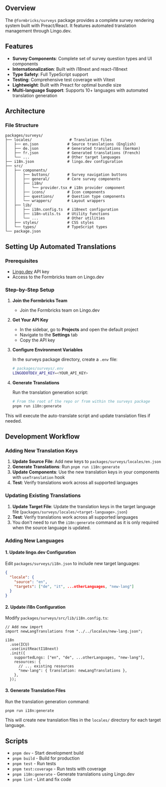 ## Overview

The `@formbricks/surveys` package provides a complete survey rendering system built with Preact/React. It features automated translation management through Lingo.dev.

## Features

- **Survey Components**: Complete set of survey question types and UI components
- **Internationalization**: Built with i18next and react-i18next
- **Type Safety**: Full TypeScript support
- **Testing**: Comprehensive test coverage with Vitest
- **Lightweight**: Built with Preact for optimal bundle size
- **Multi-language Support**: Supports 10+ languages with automated translation generation

## Architecture

### File Structure

```text
packages/surveys/
├── locales/                 # Translation files
│   ├── en.json             # Source translations (English)
│   ├── de.json             # Generated translations (German)
│   ├── fr.json             # Generated translations (French)
│   └── ...                 # Other target languages
├── i18n.json               # lingo.dev configuration
├── src/
│   ├── components/
│   │   ├── buttons/        # Survey navigation buttons
│   │   ├── general/        # Core survey components
│   │   ├── i18n/
│   │   │   └── provider.tsx # i18n provider component
│   │   ├── icons/          # Icon components
│   │   ├── questions/      # Question type components
│   │   └── wrappers/       # Layout wrappers
│   ├── lib/
│   │   ├── i18n.config.ts  # i18next configuration
│   │   ├── i18n-utils.ts   # Utility functions
│   │   └── ...             # Other utilities
│   ├── styles/             # CSS styles
│   └── types/              # TypeScript types
└── package.json
```

## Setting Up Automated Translations

### Prerequisites

- [Lingo.dev](https://Lingo.dev) API key
- Access to the Formbricks team on Lingo.dev

### Step-by-Step Setup

1. **Join the Formbricks Team**

   - Join the Formbricks team on Lingo.dev

2. **Get Your API Key**

   - In the sidebar, go to **Projects** and open the default project
   - Navigate to the **Settings** tab
   - Copy the API key

3. **Configure Environment Variables**

   In the surveys package directory, create a `.env` file:

   ```bash
   # packages/surveys/.env
   LINGODOTDEV_API_KEY=<YOUR_API_KEY>
   ```

4. **Generate Translations**

   Run the translation generation script:

   ```bash
   # From the root of the repo or from within the surveys package
   pnpm run i18n:generate
   ```

This will execute the auto-translate script and update translation files if needed.

## Development Workflow

### Adding New Translation Keys

1. **Update Source File**: Add new keys to `packages/surveys/locales/en.json`
2. **Generate Translations**: Run `pnpm run i18n:generate`
3. **Update Components**: Use the new translation keys in your components with `useTranslation` hook
4. **Test**: Verify translations work across all supported languages

### Updating Existing Translations

1. **Update Target File**: Update the translation keys in the target language file (`packages/surveys/locales/<target-language>.json`)
2. **Test**: Verify translations work across all supported languages
3. You don't need to run the `i18n:generate` command as it is only required when the source language is updated.

### Adding New Languages

#### 1. Update lingo.dev Configuration

Edit `packages/surveys/i18n.json` to include new target languages:

```json
{
  "locale": {
    "source": "en",
    "targets": ["de", "it", ...otherLanguages, "new-lang"]
  }
}
```

#### 2. Update i18n Configuration

Modify `packages/surveys/src/lib/i18n.config.ts`:

```tsx
// Add new import
import newLangTranslations from "../../locales/new-lang.json";

i18n
  .use(ICU)
  .use(initReactI18next)
  .init({
    supportedLngs: ["en", "de", ...otherLanguages, "new-lang"],
    resources: {
      // ... existing resources
      "new-lang": { translation: newLangTranslations },
    },
  });
```

#### 3. Generate Translation Files

Run the translation generation command:

```bash
pnpm run i18n:generate
```

This will create new translation files in the `locales/` directory for each target language.

## Scripts

- `pnpm dev` - Start development build
- `pnpm build` - Build for production
- `pnpm test` - Run tests
- `pnpm test:coverage` - Run tests with coverage
- `pnpm i18n:generate` - Generate translations using Lingo.dev
- `pnpm lint` - Lint and fix code
